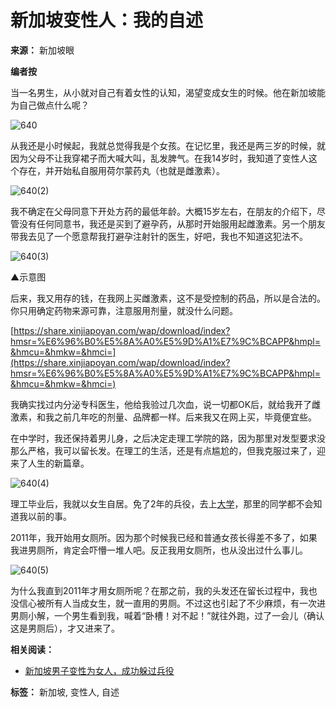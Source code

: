 # 新加坡变性人：我的自述

**来源：** 新加坡眼

**编者按**

当一名男生，从小就对自己有着女性的认知，渴望变成女生的时候。他在新加坡能为自己做点什么呢？

![640](https://www.yan.sg/blog/wp-content/uploads/2017/03/640509.jpg)

从我还是小时候起，我就总觉得我是个女孩。在记忆里，我还是两三岁的时候，就因为父母不让我穿裙子而大喊大叫，乱发脾气。在我14岁时，我知道了变性人这个存在，并开始私自服用荷尔蒙药丸（也就是雌激素）。

![640(2)](https://www.yan.sg/blog/wp-content/uploads/2017/03/6402160.jpg)

我不确定在父母同意下开处方药的最低年龄。大概15岁左右，在朋友的介绍下，尽管没有任何同意书，我还是买到了避孕药，从那时开始服用起雌激素。另一个朋友带我去见了一个愿意帮我打避孕注射针的医生，好吧，我也不知道这犯法不。

![640(3)](https://www.yan.sg/blog/wp-content/uploads/2017/03/6403137.jpg)

▲示意图

后来，我又用存的钱，在我网上买雌激素，这不是受控制的药品，所以是合法的。你只用确定药物来源可靠，注意服用剂量，就没什么问题。

[https://share.xinjiapoyan.com/wap/download/index?hmsr=%E6%96%B0%E5%8A%A0%E5%9D%A1%E7%9C%BCAPP&hmpl=&hmcu=&hmkw=&hmci=](https://share.xinjiapoyan.com/wap/download/index?hmsr=%E6%96%B0%E5%8A%A0%E5%9D%A1%E7%9C%BCAPP&hmpl=&hmcu=&hmkw=&hmci=)

我确实找过内分泌专科医生，他给我验过几次血，说一切都OK后，就给我开了雌激素，和我之前几年吃的剂量、品牌都一样。后来我又在网上买，毕竟便宜些。

在中学时，我还保持着男儿身，之后决定走理工学院的路，因为那里对发型要求没那么严格，我可以留长发。在理工的生活，还是有点尴尬的，但我克服过来了，迎来了人生的新篇章。

![640(4)](https://www.yan.sg/blog/wp-content/uploads/2017/03/6404108.jpg)

理工毕业后，我就以女生自居。免了2年的兵役，去上[大学](https://www.yan.sg/?s=%E6%96%B0%E5%8A%A0%E5%9D%A1%E5%A4%A7%E5%AD%A6 "新加坡大学")，那里的同学都不会知道我以前的事。

2011年，我开始用女厕所。因为那个时候我已经和普通女孩长得差不多了，如果我进男厕所，肯定会吓懵一堆人吧。反正我用女厕所，也从没出过什么事儿。

![640(5)](https://www.yan.sg/blog/wp-content/uploads/2017/03/640577.jpg)

为什么我直到2011年才用女厕所呢？在那之前，我的头发还在留长过程中，我也没信心被所有人当成女生，就一直用的男厕。不过这也引起了不少麻烦，有一次进男厕小解，一个男生看到我，喊着“卧槽！对不起！”就往外跑，过了一会儿（确认这是男厕后），才又进来了。

**相关阅读：**

*   [新加坡男子变性为女人，成功躲过兵役](http://mp.weixin.qq.com/s?__biz=MjM5MjAwNDMwMg==&mid=2649830626&idx=2&sn=752e3ecb1827e536f06138d13c207ec8&scene=21#wechat_redirect)

**标签：** 新加坡, 变性人, 自述
